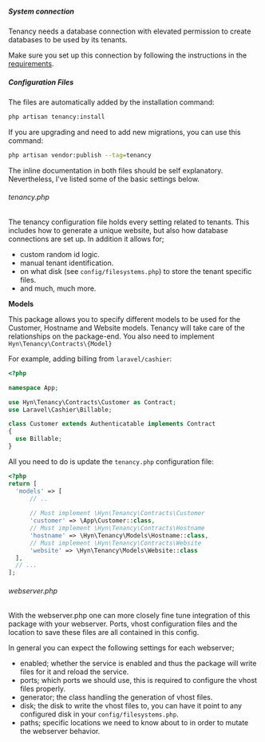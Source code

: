 ##### System connection

Tenancy needs a database connection with elevated permission to create databases
to be used by its tenants.

Make sure you set up this connection by following the instructions
in the [requirements][requirements].

##### Configuration Files

The files are automatically added by the installation command:
```bash
php artisan tenancy:install
```

If you are upgrading and need to add new migrations, you can use this command:

```bash
php artisan vendor:publish --tag=tenancy
```

The inline documentation in both files should be self explanatory. Nevertheless,
I've listed some of the basic settings below.

###### tenancy.php

The tenancy configuration file holds every setting related to tenants. This includes how to generate a unique
website, but also how database connections are set up. In addition it allows for;

- custom random id logic.
- manual tenant identification.
- on what disk (see `config/filesystems.php`) to store the tenant specific files.
- and much, much more.

**Models**

This package allows you to specify different models to be used for the Customer, Hostname and Website models. Tenancy will take care of the relationships on the package-end. You also need to implement `Hyn\Tenancy\Contracts\{Model}`

For example, adding billing from `laravel/cashier`:

```php
<?php

namespace App;

use Hyn\Tenancy\Contracts\Customer as Contract;
use Laravel\Cashier\Billable;

class Customer extends Authenticatable implements Contract
{
  use Billable;
}
```

All you need to do is update the `tenancy.php` configuration file:

```php
<?php
return [
  'models' => [
      // ..
      
      // Must implement \Hyn\Tenancy\Contracts\Customer
      'customer' => \App\Customer::class,
      // Must implement \Hyn\Tenancy\Contracts\Hostname
      'hostname' => \Hyn\Tenancy\Models\Hostname::class,
      // Must implement \Hyn\Tenancy\Contracts\Website
      'website' => \Hyn\Tenancy\Models\Website::class
  ],
  // ...
];
```

###### webserver.php

With the webserver.php one can more closely fine tune integration of this package with your webserver.
Ports, vhost configuration files and the location to save these files are all contained in this config.

In general you can expect the following settings for each webserver;

- enabled; whether the service is enabled and thus the package will write files for it and reload the service.
- ports; which ports we should use, this is required to configure the vhost files properly.
- generator; the class handling the generation of vhost files.
- disk; the disk to write the vhost files to, you can have it point to any configured disk in your `config/filesystems.php`.
- paths; specific locations we need to know about to in order to mutate the webserver behavior.

[requirements]: requirements#elevated-database-user

